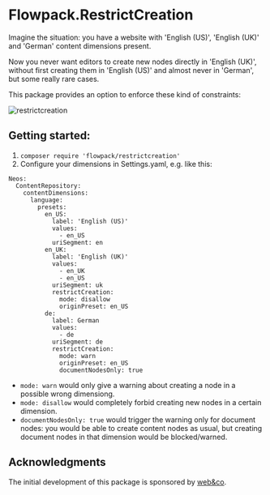 # Flowpack.RestrictCreation

Imagine the situation: you have a website with 'English (US)', 'English (UK)' and 'German' content dimensions present.

Now you never want editors to create new nodes directly in 'English (UK)', without first creating them in 'English (US)' and almost never in 'German', but some really rare cases.

This package provides an option to enforce these kind of constraints:

![restrictcreation](https://user-images.githubusercontent.com/837032/47265437-80bfcc80-d530-11e8-8e86-d469e2fb7ba7.gif)

## Getting started:

1. `composer require 'flowpack/restrictcreation'`
2. Configure your dimensions in Settings.yaml, e.g. like this:

```
Neos:
  ContentRepository:
    contentDimensions:
      language:
        presets:
          en_US:
            label: 'English (US)'
            values:
              - en_US
            uriSegment: en
          en_UK:
            label: 'English (UK)'
            values:
              - en_UK
              - en_US
            uriSegment: uk
            restrictCreation:
              mode: disallow
              originPreset: en_US
          de:
            label: German
            values:
              - de
            uriSegment: de
            restrictCreation:
              mode: warn
              originPreset: en_US
              documentNodesOnly: true
```

- `mode: warn` would only give a warning about creating a node in a possible wrong dimensiong.
- `mode: disallow` would completely forbid creating new nodes in a certain dimension.
- `documentNodesOnly: true` would trigger the warning only for document nodes: you would be able to create content nodes as usual, but creating document nodes in that dimension would be blocked/warned.

## Acknowledgments

The initial development of this package is sponsored by [web&co](http://webundco.com/).
